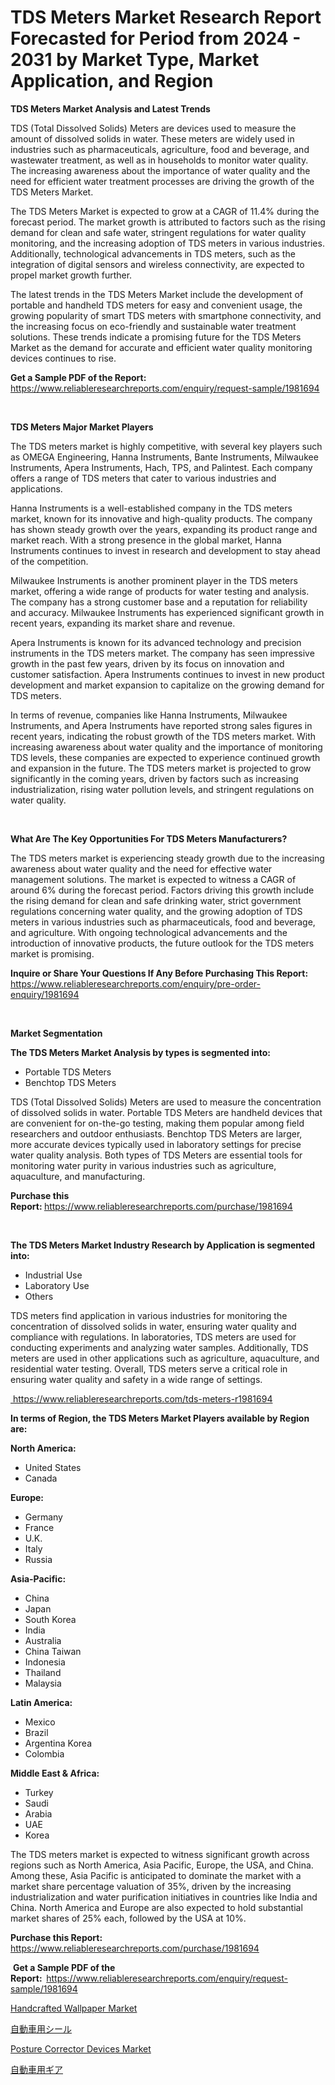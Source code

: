 <p><h1>TDS Meters Market Research Report Forecasted for Period from 2024 -  2031 by Market Type, Market Application, and Region</h1></p><p><strong>TDS Meters Market Analysis and Latest Trends</strong></p>
<p><p>TDS (Total Dissolved Solids) Meters are devices used to measure the amount of dissolved solids in water. These meters are widely used in industries such as pharmaceuticals, agriculture, food and beverage, and wastewater treatment, as well as in households to monitor water quality. The increasing awareness about the importance of water quality and the need for efficient water treatment processes are driving the growth of the TDS Meters Market.</p><p>The TDS Meters Market is expected to grow at a CAGR of 11.4% during the forecast period. The market growth is attributed to factors such as the rising demand for clean and safe water, stringent regulations for water quality monitoring, and the increasing adoption of TDS meters in various industries. Additionally, technological advancements in TDS meters, such as the integration of digital sensors and wireless connectivity, are expected to propel market growth further.</p><p>The latest trends in the TDS Meters Market include the development of portable and handheld TDS meters for easy and convenient usage, the growing popularity of smart TDS meters with smartphone connectivity, and the increasing focus on eco-friendly and sustainable water treatment solutions. These trends indicate a promising future for the TDS Meters Market as the demand for accurate and efficient water quality monitoring devices continues to rise.</p></p>
<p><strong>Get a Sample PDF of the Report:&nbsp;</strong> <a href="https://www.reliableresearchreports.com/enquiry/request-sample/1981694">https://www.reliableresearchreports.com/enquiry/request-sample/1981694</a></p>
<p>&nbsp;</p>
<p><strong>TDS Meters Major Market Players</strong></p>
<p><p>The TDS meters market is highly competitive, with several key players such as OMEGA Engineering, Hanna Instruments, Bante Instruments, Milwaukee Instruments, Apera Instruments, Hach, TPS, and Palintest. Each company offers a range of TDS meters that cater to various industries and applications.</p><p>Hanna Instruments is a well-established company in the TDS meters market, known for its innovative and high-quality products. The company has shown steady growth over the years, expanding its product range and market reach. With a strong presence in the global market, Hanna Instruments continues to invest in research and development to stay ahead of the competition.</p><p>Milwaukee Instruments is another prominent player in the TDS meters market, offering a wide range of products for water testing and analysis. The company has a strong customer base and a reputation for reliability and accuracy. Milwaukee Instruments has experienced significant growth in recent years, expanding its market share and revenue.</p><p>Apera Instruments is known for its advanced technology and precision instruments in the TDS meters market. The company has seen impressive growth in the past few years, driven by its focus on innovation and customer satisfaction. Apera Instruments continues to invest in new product development and market expansion to capitalize on the growing demand for TDS meters.</p><p>In terms of revenue, companies like Hanna Instruments, Milwaukee Instruments, and Apera Instruments have reported strong sales figures in recent years, indicating the robust growth of the TDS meters market. With increasing awareness about water quality and the importance of monitoring TDS levels, these companies are expected to experience continued growth and expansion in the future. The TDS meters market is projected to grow significantly in the coming years, driven by factors such as increasing industrialization, rising water pollution levels, and stringent regulations on water quality.</p></p>
<p>&nbsp;</p>
<p><strong>What Are The Key Opportunities For TDS Meters Manufacturers?</strong></p>
<p><p>The TDS meters market is experiencing steady growth due to the increasing awareness about water quality and the need for effective water management solutions. The market is expected to witness a CAGR of around 6% during the forecast period. Factors driving this growth include the rising demand for clean and safe drinking water, strict government regulations concerning water quality, and the growing adoption of TDS meters in various industries such as pharmaceuticals, food and beverage, and agriculture. With ongoing technological advancements and the introduction of innovative products, the future outlook for the TDS meters market is promising.</p></p>
<p><strong>Inquire or Share Your Questions If Any Before Purchasing This Report:</strong> <a href="https://www.reliableresearchreports.com/enquiry/pre-order-enquiry/1981694">https://www.reliableresearchreports.com/enquiry/pre-order-enquiry/1981694</a></p>
<p>&nbsp;</p>
<p><strong>Market Segmentation</strong></p>
<p><strong>The TDS Meters Market Analysis by types is segmented into:</strong></p>
<p><ul><li>Portable TDS Meters</li><li>Benchtop TDS Meters</li></ul></p>
<p><p>TDS (Total Dissolved Solids) Meters are used to measure the concentration of dissolved solids in water. Portable TDS Meters are handheld devices that are convenient for on-the-go testing, making them popular among field researchers and outdoor enthusiasts. Benchtop TDS Meters are larger, more accurate devices typically used in laboratory settings for precise water quality analysis. Both types of TDS Meters are essential tools for monitoring water purity in various industries such as agriculture, aquaculture, and manufacturing.</p></p>
<p><strong>Purchase this Report:&nbsp;</strong><a href="https://www.reliableresearchreports.com/purchase/1981694">https://www.reliableresearchreports.com/purchase/1981694</a></p>
<p>&nbsp;</p>
<p><strong>The TDS Meters Market Industry Research by Application is segmented into:</strong></p>
<p><ul><li>Industrial Use</li><li>Laboratory Use</li><li>Others</li></ul></p>
<p><p>TDS meters find application in various industries for monitoring the concentration of dissolved solids in water, ensuring water quality and compliance with regulations. In laboratories, TDS meters are used for conducting experiments and analyzing water samples. Additionally, TDS meters are used in other applications such as agriculture, aquaculture, and residential water testing. Overall, TDS meters serve a critical role in ensuring water quality and safety in a wide range of settings.</p></p>
<p><a href="https://www.reliableresearchreports.com/tds-meters-r1981694">&nbsp;https://www.reliableresearchreports.com/tds-meters-r1981694</a></p>
<p><strong>In terms of Region, the TDS Meters Market Players available by Region are:</strong></p>
<p>
    <p> <strong> North America: </strong>
        <ul>
            <li>United States</li>
            <li>Canada</li>
        </ul>
        </p> 
    <p> <strong> Europe: </strong>
        <ul>
            <li>Germany</li>
            <li>France</li>
            <li>U.K.</li>
            <li>Italy</li>
            <li>Russia</li>
        </ul>
        </p> 
    <p> <strong> Asia-Pacific: </strong>
        <ul>
            <li>China</li>
            <li>Japan</li>
            <li>South Korea</li>
            <li>India</li>
            <li>Australia</li>
            <li>China Taiwan</li>
            <li>Indonesia</li>
            <li>Thailand</li>
            <li>Malaysia</li>
        </ul>
        </p> 
    <p> <strong> Latin America: </strong>
        <ul>
            <li>Mexico</li>
            <li>Brazil</li>
            <li>Argentina Korea</li>
            <li>Colombia</li>
        </ul>
        </p> 
    <p> <strong> Middle East & Africa: </strong>
        <ul>
            <li>Turkey</li>
            <li>Saudi</li>
            <li>Arabia</li>
            <li>UAE</li>
            <li>Korea</li>
        </ul>
    </p>
    </p>
<p><p>The TDS meters market is expected to witness significant growth across regions such as North America, Asia Pacific, Europe, the USA, and China. Among these, Asia Pacific is anticipated to dominate the market with a market share percentage valuation of 35%, driven by the increasing industrialization and water purification initiatives in countries like India and China. North America and Europe are also expected to hold substantial market shares of 25% each, followed by the USA at 10%.</p></p>
<p><strong>Purchase this Report: </strong><a href="https://www.reliableresearchreports.com/purchase/1981694">https://www.reliableresearchreports.com/purchase/1981694</a></p>
<p>&nbsp;<strong>Get a Sample PDF of the Report:&nbsp;&nbsp;</strong><a href="https://www.reliableresearchreports.com/enquiry/request-sample/1981694">https://www.reliableresearchreports.com/enquiry/request-sample/1981694</a></p>
<p><strong></strong></p>
<p><p><a href="https://www.linkedin.com/pulse/handcrafted-wallpaper-market-outlook-industry-overview-guhzf?trackingId=h5AjIr9bOE%2B5sCjWsw3OHQ%3D%3D">Handcrafted Wallpaper Market</a></p><p><a href="https://medium.com/@russellrodriguez2727/%E8%87%AA%E5%8B%95%E8%BB%8A%E7%94%A8%E3%82%B7%E3%83%BC%E3%83%AB%E5%B8%82%E5%A0%B4%E5%88%86%E6%9E%90-%E3%81%9D%E3%81%AEcagr-%E5%B8%82%E5%A0%B4%E3%82%BB%E3%82%B0%E3%83%A1%E3%83%B3%E3%83%86%E3%83%BC%E3%82%B7%E3%83%A7%E3%83%B3-%E3%81%8A%E3%82%88%E3%81%B3%E3%82%B0%E3%83%AD%E3%83%BC%E3%83%90%E3%83%AB%E7%94%A3%E6%A5%AD%E6%A6%82%E8%A6%81-9891b0cd7bb9">自動車用シール</a></p><p><a href="https://www.linkedin.com/pulse/posture-corrector-devices-market-size-trends-complete-industry-b9ikf?trackingId=PU06CHFjVg8nlPoc7xxZMw%3D%3D">Posture Corrector Devices Market</a></p><p><a href="https://medium.com/@dixiegrimes2023/%E8%87%AA%E5%8B%95%E8%BB%8A%E3%82%AE%E3%82%A2%E5%B8%82%E5%A0%B4-%E5%B8%82%E5%A0%B4cagr-%E5%B8%82%E5%A0%B4%E3%83%88%E3%83%AC%E3%83%B3%E3%83%89-%E6%88%90%E9%95%B7%E6%88%A6%E7%95%A5%E3%81%AB%E9%96%A2%E3%81%99%E3%82%8B%E6%83%85%E5%A0%B1-a940dd05ae4f">自動車用ギア</a></p></p>